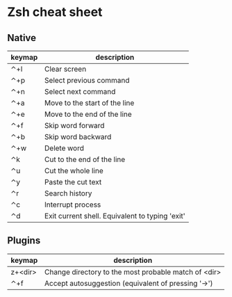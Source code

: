 # Zsh cheat sheet

## Native

| keymap | description |
|--------|-------------|
| ⌃+l | Clear screen |
| ⌃+p | Select previous command |
| ⌃+n | Select next command |
| ⌃+a | Move to the start of the line |
| ⌃+e | Move to the end of the line |
| ⌃+f | Skip word forward |
| ⌃+b | Skip word backward |
| ⌃+w | Delete word |
| ⌃k | Cut to the end of the line |
| ⌃u | Cut the whole line |
| ⌃y | Paste the cut text |
| ⌃r | Search history |
| ⌃c | Interrupt process |
| ⌃d | Exit current shell. Equivalent to typing 'exit' |

## Plugins

| keymap | description |
|--------|-------------|
| z+\<dir> | Change directory to the most probable match of \<dir> |
| ⌃+f | Accept autosuggestion (equivalent of pressing '→') |
